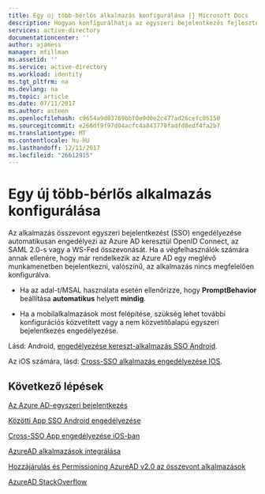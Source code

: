 ```yaml
---
title: Egy új több-bérlős alkalmazás konfigurálása |} Microsoft Docs
description: Hogyan konfigurálhatja az egyszeri bejelentkezés fejlesztés és regisztrálása az Azure ad-val egyéni alkalmazások.
services: active-directory
documentationcenter: ''
author: ajamess
manager: mtillman
ms.assetid: ''
ms.service: active-directory
ms.workload: identity
ms.tgt_pltfrm: na
ms.devlang: na
ms.topic: article
ms.date: 07/11/2017
ms.author: asteen
ms.openlocfilehash: c9654a9d03769bbf0e9d0e2c477ad26cefc05150
ms.sourcegitcommit: e266df9f97d04acfc4a843770fadfd8edf4fa2b7
ms.translationtype: MT
ms.contentlocale: hu-HU
ms.lasthandoff: 12/11/2017
ms.locfileid: "26612915"
---
```

# <a name="how-to-configure-a-new-multi-tenant-application"></a>Egy új több-bérlős alkalmazás konfigurálása

Az alkalmazás összevont egyszeri bejelentkezést (SSO) engedélyezése automatikusan engedélyezi az Azure AD keresztül OpenID Connect, az SAML 2.0-s vagy a WS-Fed összevonását. Ha a végfelhasználók számára annak ellenére, hogy már rendelkezik az Azure AD egy meglévő munkamenetben bejelentkezni, valószínű, az alkalmazás nincs megfelelően konfigurálva.

* Ha az adal-t/MSAL használata esetén ellenőrizze, hogy **PromptBehavior** beállítása **automatikus** helyett **mindig**.

* Ha a mobilalkalmazások most felépítése, szükség lehet további konfigurációs közvetített vagy a nem közvetítőalapú egyszeri bejelentkezés engedélyezése.

Lásd: Android, [engedélyezése kereszt-alkalmazás SSO Android](https://docs.microsoft.com/azure/active-directory/develop/active-directory-sso-android).<br>

Az iOS számára, lásd: [Cross-SSO alkalmazás engedélyezése IOS](https://docs.microsoft.com/azure/active-directory/develop/active-directory-sso-ios).

## <a name="next-steps"></a>Következő lépések

[Az Azure AD-egyszeri bejelentkezés](https://docs.microsoft.com/azure/active-directory/active-directory-appssoaccess-whatis)<br>

[Közötti App SSO Android engedélyezése](https://docs.microsoft.com/azure/active-directory/develop/active-directory-sso-android)<br>

[Cross-SSO App engedélyezése iOS-ban](https://docs.microsoft.com/azure/active-directory/develop/active-directory-sso-ios)<br>

[AzureAD alkalmazások integrálása](https://docs.microsoft.com/azure/active-directory/develop/active-directory-integrating-applications)<br>

[Hozzájárulás és Permissioning AzureAD v2.0 az összevont alkalmazások](https://docs.microsoft.com/azure/active-directory/develop/active-directory-v2-scopes)<br>

[AzureAD StackOverflow](http://stackoverflow.com/questions/tagged/azure-active-directory)
